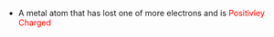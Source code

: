 - A metal atom that has lost one of more electrons and is<span style="color:red"> Positivley Charged</span>